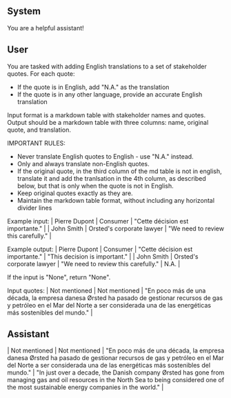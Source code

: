 ## System

You are a helpful assistant!

## User


You are tasked with adding English translations to a set of stakeholder quotes. For each quote:
- If the quote is in English, add "N.A." as the translation
- If the quote is in any other language, provide an accurate English translation

Input format is a markdown table with stakeholder names and quotes.
Output should be a markdown table with three columns: name, original quote, and translation.

IMPORTANT RULES:
- Never translate English quotes to English - use "N.A." instead.
- Only and always translate non-English quotes.
- If the original quote, in the third column of the md table is not in english, translate it and add the tranlsation in the 4th column, as described below, but that is only when the quote is not in English.
- Keep original quotes exactly as they are.
- Maintain the markdown table format, without including any horizontal divider lines

Example input:
| Pierre Dupont | Consumer | "Cette décision est importante." |
| John Smith | Orsted's corporate lawyer | "We need to review this carefully." |

Example output:
| Pierre Dupont | Consumer | "Cette décision est importante." | "This decision is important." |
| John Smith | Orsted's corporate lawyer | "We need to review this carefully." | N.A. |

If the input is "None", return "None".

Input quotes:
| Not mentioned | Not mentioned | "En poco más de una década, la empresa danesa Ørsted ha pasado de gestionar recursos de gas y petróleo en el Mar del Norte a ser considerada una de las energéticas más sostenibles del mundo." |
        

## Assistant

| Not mentioned | Not mentioned | "En poco más de una década, la empresa danesa Ørsted ha pasado de gestionar recursos de gas y petróleo en el Mar del Norte a ser considerada una de las energéticas más sostenibles del mundo." | "In just over a decade, the Danish company Ørsted has gone from managing gas and oil resources in the North Sea to being considered one of the most sustainable energy companies in the world." |

